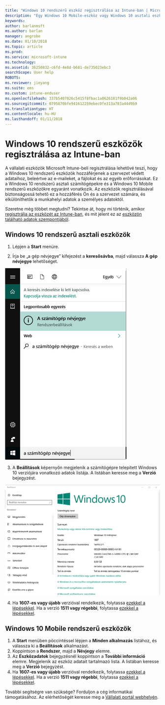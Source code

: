 ```yaml
---
title: "Windows 10 rendszerű eszköz regisztrálása az Intune-ban | Microsoft Docs"
description: "Egy Windows 10 Mobile-eszköz vagy Windows 10 asztali eszköz regisztrálását mutatja be az Intune-ban"
keywords: 
author: barlanmsft
ms.author: barlan
manager: angrobe
ms.date: 01/10/2018
ms.topic: article
ms.prod: 
ms.service: microsoft-intune
ms.technology: 
ms.assetid: 36250832-c6fd-4e8d-b681-de735023ebc3
searchScope: User help
ROBOTS: 
ms.reviewer: jieyang
ms.suite: ems
ms.custom: intune-enduser
ms.openlocfilehash: 337b5407026c5415f8fbac1a0626181f9b042a06
ms.sourcegitcommit: 0795870bfe941612259ebec0fe313a783a44d9b9
ms.translationtype: HT
ms.contentlocale: hu-HU
ms.lasthandoff: 01/11/2018
---
```

# <a name="enroll-your-windows-10-devices-in-intune"></a>Windows 10 rendszerű eszközök regisztrálása az Intune-ban

A vállalati eszközök Microsoft Intune-beli regisztrálása lehetővé teszi, hogy a Windows 10 rendszerű eszközök hozzáférjenek a szervezet védett adataihoz, beleértve az e-maileket, a fájlokat és az egyéb erőforrásokat. Ez a Windows 10 rendszerű asztali számítógépekre és a Windows 10 Mobile rendszerű eszközökre egyaránt vonatkozik. Az eszközök regisztrálásával biztonságossá tehető ez a hozzáférés Ön és a szervezet számára, és elkülöníthetők a munkahelyi adatok a személyes adatoktól.

Szeretne még többet megtudni? Tekintse át, hogy mi történik, amikor [regisztrálja az eszközét az Intune-ban](what-happens-if-you-install-the-company-portal-app-and-enroll-your-device-in-intune-windows.md), és mit jelent ez az [eszközön található adatok szempontjából](what-info-can-your-company-see-when-you-enroll-your-device-in-intune.md).

## <a name="windows-10-desktop-devices"></a>Windows 10 rendszerű asztali eszközök

1. Lépjen a **Start** menüre.

2. Írja be „a gép névjegye” kifejezést a __keresősávba__, majd válassza __A gép névjegye__ lehetőséget.

 ![A gép névjegye – keresés](media/searching_for_about_your_pc.png)

3.  A __Beállítások__ képernyőn megjelenik a számítógépre telepített Windows 10 verziójára vonatkozó adatok listája. A listában keresse meg a __Verzió__ bejegyzést.

 ![Windows 10 asztali verzió – A gép névjegye](media/settings_about_pc.png)

4.  Ha __1607-es vagy újabb__ verzióval rendelkezik, folytassa [ezekkel a lépésekkel](enroll-your-w10-device-access-work-or-school.md). Ha a verzió __1511 vagy régebbi__, folytassa [ezekkel a lépésekkel](enroll-your-w10-device-your-account.md).

## <a name="windows-10-mobile-devices"></a>Windows 10 Mobile rendszerű eszközök        

1.  A __Start__ menüben pöccintéssel lépjen a __Minden alkalmazás__ listához, és válassza ki a __Beállítások__ alkalmazást.        
2.  Koppintson a __Rendszer__, majd a __Névjegy__ elemre.       
3.  Az __Eszközadatok__ bejegyzésnél koppintson a __További információ__ elemre. Megjelenik az eszköz adatait tartalmazó lista. A listában keresse meg a __Verzió__ bejegyzést.        
4.  Ha __1607-es vagy újabb__ verzióval rendelkezik, folytassa [ezekkel a lépésekkel](enroll-your-w10-device-access-work-or-school.md). Ha a verzió __1511 vagy régebbi__, folytassa [ezekkel a lépésekkel](enroll-your-w10-device-your-account.md).

További segítségre van szüksége? Forduljon a cég informatikai támogatásához. Az elérhetőségét keresse meg a [Vállalati portál webhelyén](https://portal.manage.microsoft.com#HelpDeskDialog).
